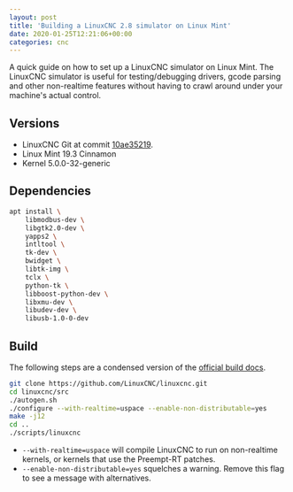 ```yaml
---
layout: post
title: 'Building a LinuxCNC 2.8 simulator on Linux Mint'
date: 2020-01-25T12:21:06+00:00
categories: cnc
---
```


A quick guide on how to set up a LinuxCNC simulator on Linux Mint. The LinuxCNC simulator is useful for testing/debugging drivers, gcode parsing and other non-realtime features without having to crawl around under your machine's actual control.

## Versions

- LinuxCNC Git at commit [10ae35219](https://github.com/LinuxCNC/linuxcnc/tree/10ae352190d13b60a2153b5284c5cda7d7de59a9).
- Linux Mint 19.3 Cinnamon
- Kernel 5.0.0-32-generic

## Dependencies

```bash
apt install \
    libmodbus-dev \
    libgtk2.0-dev \
    yapps2 \
    intltool \
    tk-dev \
    bwidget \
    libtk-img \
    tclx \
    python-tk \
    libboost-python-dev \
    libxmu-dev \
    libudev-dev \
    libusb-1.0-0-dev
```

## Build

The following steps are a condensed version of the [official build docs](http://linuxcnc.org/docs/devel/html/code/building-linuxcnc.html#_non_realtime).

```bash
git clone https://github.com/LinuxCNC/linuxcnc.git
cd linuxcnc/src
./autogen.sh
./configure --with-realtime=uspace --enable-non-distributable=yes
make -j12
cd ..
./scripts/linuxcnc
```

- `--with-realtime=uspace` will compile LinuxCNC to run on non-realtime kernels, or kernels that use the Preempt-RT patches.
- `--enable-non-distributable=yes` squelches a warning. Remove this flag to see a message with alternatives.
